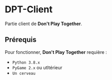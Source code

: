 # DPT-Client
Partie client de **Don't Play Together**.

## Prérequis
Pour fonctionner, **Don't Play Together** requière :
* `Python 3.8.x`
* `PyGame 2.x` ou utltérieur
* `Un cerveau`
